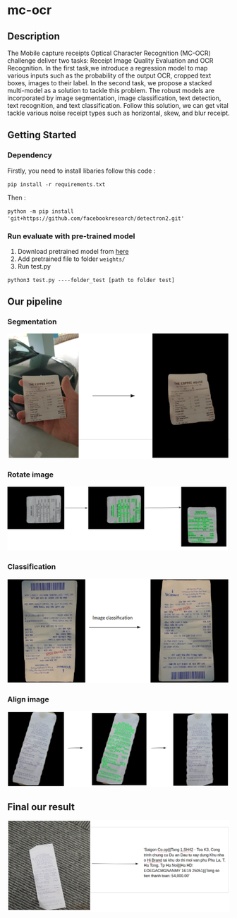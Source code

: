 # mc-ocr
## Description
The Mobile capture receipts Optical Character Recognition (MC-OCR) challenge deliver two tasks: Receipt Image Quality Evaluation and OCR Recognition. In the first task,we  introduce a regression model to map various inputs such as the probability of the output OCR, cropped text  boxes, images to their label. In the second task, we propose a stacked multi-model as a solution to tackle this problem. The robust models are incorporated by image segmentation, image classification, text detection, text  recognition, and text classification. Follow this solution, we can get vital tackle  various noise receipt types such as horizontal, skew, and blur receipt.
## Getting Started
### Dependency
Firstly, you need to install libaries follow this code :
```
pip install -r requirements.txt
```
Then :
```
python -m pip install 'git+https://github.com/facebookresearch/detectron2.git'
```
### Run evaluate with pre-trained model
1. Download pretrained model from [here](https://drive.google.com/drive/folders/1W-O3hPQc4szNezeZQnowNrn46tcgLwz8?usp=sharing)
2. Add pretrained file to folder `weights/`
3. Run test.py
```
python3 test.py ----folder_test [path to folder test]

```
## Our pipeline
### Segmentation
![](./images/segmentation.png)
### Rotate image
![](./images/rotate_image.png)
### Classification
![](./images/classification.png)
### Align image
![](./images/align_image.png)
## Final our result
![](./images/final_result.png)


